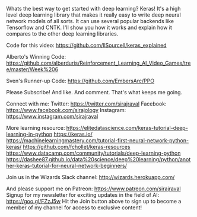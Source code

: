 Whats the best way to get started with deep learning? Keras! It's a high level deep learning library that makes it really easy to write deep neural network models of all sorts. It can use several popular backends like Tensorflow and CNTK. I'll show you how it works and explain how it compares to the other deep learning libraries. 

Code for this video:
https://github.com/llSourcell/keras_explained

Alberto's Winning Code:
https://github.com/alberduris/Reinforcement_Learning_AI_Video_Games/tree/master/Week%206

Sven's Runner-up Code:
https://github.com/EmbersArc/PPO

Please Subscribe! And like. And comment. That's what keeps me going.

Connect with me:
Twitter: https://twitter.com/sirajraval
Facebook: https://www.facebook.com/sirajology
Instagram: https://www.instagram.com/sirajraval

More learning resource:
https://elitedatascience.com/keras-tutorial-deep-learning-in-python
https://keras.io/
https://machinelearningmastery.com/tutorial-first-neural-network-python-keras/
https://github.com/fchollet/keras-resources
https://www.datacamp.com/community/tutorials/deep-learning-python
https://dashee87.github.io/data%20science/deep%20learning/python/another-keras-tutorial-for-neural-network-beginners/

Join us in the Wizards Slack channel:
http://wizards.herokuapp.com/

And please support me on Patreon:
https://www.patreon.com/sirajraval 
Signup for my newsletter for exciting updates in the field of AI:
https://goo.gl/FZzJ5w
Hit the Join button above to sign up to become a member of my channel for access to exclusive content!